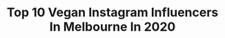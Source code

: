 ---
title: Top 10 Vegan Instagram Influencers In Melbourne In 2020
description: >-
  Find top vegan Instagram influencers in Melbourne in 2020. Most popular hashtags: #vegan #melbourne #melbournefoodie #melbournefood.
platform: Instagram
profiles:
  - username: "mealsbymiri"
    fullname: >-
      Miriam🌙🌱
    location: "Australia"
    followers: 44628
    engagement: 359
    commentsToLikes: 0.048669
    id: ck0ue9w8qkwgl0i19tkt1ejzl
    verified: false
    hashtags: "#smoothie, #pancake, #smoothies, #oatmeal"
  - username: "onlykindnessmatters_au"
    fullname: >-
      
    location: "Australia"
    followers: 15209
    engagement: 782
    commentsToLikes: 0.051900
    id: ck1353o3nzjf80i19fxqa7xny
    verified: false
    hashtags: "#lillies, #growingtogether, #kindnessismagic, #classiccars"
  - username: "our.fam.in.squares"
    fullname: >-
      Jo & Chris
    location: "Australia"
    followers: 19417
    engagement: 189
    commentsToLikes: 0.093510
    id: ck1387nofew210i195ddak1dt
    verified: false
    hashtags: "#organizedhome, #parentinghacks, #selfisolation, #dokind"
  - username: "unbeleafablefood"
    fullname: >-
      Jess - Vegan Food Melbourne
    location: "Australia"
    followers: 6720
    engagement: 491
    commentsToLikes: 0.488198
    id: ck5c6i25y5hac0i1100fgq43o
    verified: false
    hashtags: "#aldihaul, #tensquare, #platter, #nourishwell"
  - username: "panaceas_pantry"
    fullname: >-
      Jade
    location: "Australia"
    followers: 310278
    engagement: 133
    commentsToLikes: 0.031749
    id: ck0tymiyqn9x10i19fsp4e45h
    verified: false
    hashtags: "#foreveryone, #imbibe, #imbibepartner, #sanremopartner"
  - username: "vegansofmelb"
    fullname: >-
      Vegans of Melbourne
    location: "Australia"
    followers: 10379
    engagement: 596
    commentsToLikes: 0.058446
    id: ck5zpdnmfshgk0i143fybekug
    verified: false
    hashtags: "#oportoaustralia, #oportopartner, #ad, #health"
  - username: "avalontattoo"
    fullname: >-
      Avalon Todaro🐓
    location: "Australia"
    followers: 56715
    engagement: 352
    commentsToLikes: 0.009943
    id: ck0w4mkc6zbwr0i19e2ahz5zl
    verified: false
    hashtags: "#friday13thtattoo, #sarahconnor, #johncarpenter, #beetlejuice"
  - username: "shanedelia"
    fullname: >-
      Shane Delia
    location: "Australia"
    followers: 24197
    engagement: 264
    commentsToLikes: 0.082008
    id: ck5cfg4hvmvvh0i11k3g323rk
    verified: true
    hashtags: "#pride, #melbourneeats, #melbournetodo, #billyslater"
  - username: "vivu.food"
    fullname: >-
      Vi Vu
    location: "Australia"
    followers: 14037
    engagement: 2001
    commentsToLikes: 0.092546
    id: ck5zwkd7969z80i14eiibpfiy
    verified: false
    hashtags: "#afternoontea, #lychee, #local, #souffle"
  - username: "melbournefoodnerd"
    fullname: >-
      Adrian |Melbourne Food Blogger
    location: "Australia"
    followers: 5599
    engagement: 906
    commentsToLikes: 0.451613
    id: ck55n3llh5eax0i11hvpiifm6
    verified: false
    hashtags: "#northside, #vegan, #sustainable, #flashback"
---
